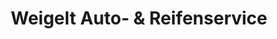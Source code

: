 ---
title: "Weigelt Auto- & Reifenservice"
url: /eppendorf/weigelt-auto-und-reifenservice/
shop: Autohaus
---
